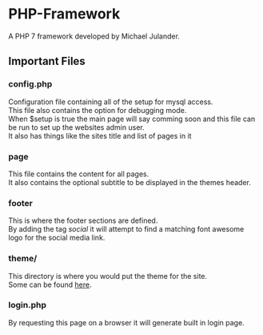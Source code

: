 # PHP-Framework #
A PHP 7 framework developed by Michael Julander.
## Important Files ##
### config.php ###
Configuration file containing all of the setup for mysql access.<br>
This file also contains the option for debugging mode.<br>
When $setup is true the main page will say comming soon and this file can be run to set up the websites admin user.<br>
It also has things like the sites title and list of pages in it
### page ###
This file contains the content for all pages.<br>
It also contains the optional subtitle to be displayed in the themes header.
### footer ###
This is where the footer sections are defined.<br>
By adding the tag <em> social </em> it will attempt to find a matching font awesome logo for the social media link.
### theme/ ###
This directory is where you would put the theme for the site. <br>
Some can be found [here][themes].
### login.php ###
By requesting this page on a browser it will generate built in login page.


[themes]: https://github.com/NaH012/framework-themes/
